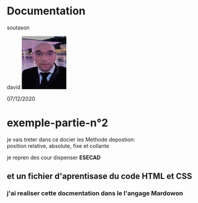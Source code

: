 Documentation
===============
soutason

david    ![une image de mois](./image/miniphoto.jpg)

07/12/2020



# exemple-partie-n°2

je vais treter dans ce docier les Methode depostion:  
position relative, absolute, fixe et collante  

je repren des cour dispenser **ESECAD**


## et un fichier d'aprentisase du code HTML et CSS


### j'ai realiser cette docmentation dans le l'angage Mardowon
